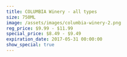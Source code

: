 ```yaml
---
title: COLUMBIA Winery - all types
size: 750ML
image: /assets/images/columbia-winery-2.png
reg_price: $9.99 - $11.99
special_price: $8.49 - $9.49
expiration_date: 2017-05-31 00:00:00
show_special: true
---
```



